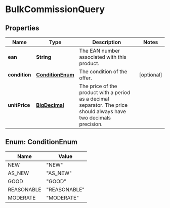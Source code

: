 # BulkCommissionQuery

## Properties

 Name          | Type                                | Description                                                                                                         | Notes      
---------------|-------------------------------------|---------------------------------------------------------------------------------------------------------------------|------------
 **ean**       | **String**                          | The EAN number associated with this product.                                                                        |
 **condition** | [**ConditionEnum**](#ConditionEnum) | The condition of the offer.                                                                                         | [optional] 
 **unitPrice** | [**BigDecimal**](BigDecimal.md)     | The price of the product with a period as a decimal separator. The price should always have two decimals precision. |

<a name="ConditionEnum"></a>

## Enum: ConditionEnum

 Name       | Value                  
------------|------------------------
 NEW        | &quot;NEW&quot;        
 AS_NEW     | &quot;AS_NEW&quot;     
 GOOD       | &quot;GOOD&quot;       
 REASONABLE | &quot;REASONABLE&quot; 
 MODERATE   | &quot;MODERATE&quot;   



